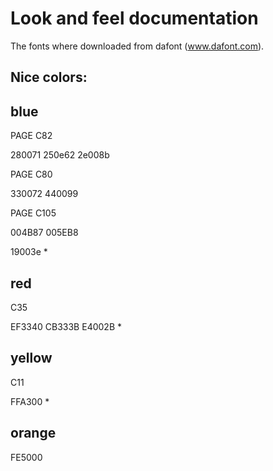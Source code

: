 Look and feel documentation
==============================

The fonts where downloaded from dafont (www.dafont.com).


Nice colors:
------------------------------------------------------------

blue
------------------------------------------------------------

PAGE C82

280071
250e62
2e008b

PAGE C80

330072
440099

PAGE C105

004B87
005EB8


19003e *

red
------------------------------------------------------------

C35

EF3340
CB333B
E4002B *

yellow
------------------------------------------------------------

C11

FFA300 *

orange
------------------------------------------------------------

FE5000








